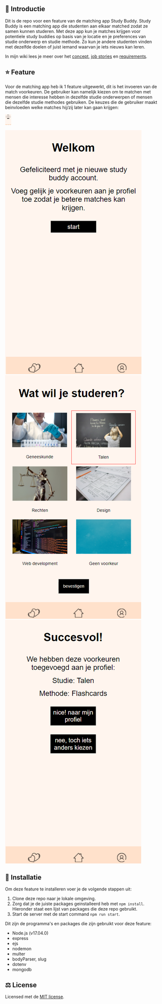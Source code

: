 ## :wave: Introductie
Dit is de repo voor een feature van de matching app Study Buddy. Study Buddy is een matching app die studenten aan elkaar matched zodat ze samen kunnen studeren. Met deze app kun je matches krijgen voor potentiele study buddies op basis van je locatie en je preferences van studie onderwerp en studie methode. Zo kun je andere studenten vinden met dezelfde doelen of juist iemand waarvan je iets nieuws kan leren.

In mijn wiki lees je meer over het <a href="https://github.com/rarooij98/matching-application/wiki/Concept">concept</a>, 
<a href="https://github.com/rarooij98/matching-application/wiki/Job-Stories">job stories</a> en
<a href="https://github.com/rarooij98/matching-application/wiki/Requirements">requirements</a>.

## :star: Feature
Voor de matching app heb ik 1 feature uitgewerkt, dit is het invoeren van de match voorkeuren. De gebruiker kan namelijk kiezen om te matchen met mensen die interesse hebben in dezelfde studie onderwerpen of mensen die dezelfde studie methodes gebruiken. De keuzes die de gebruiker maakt beinvloeden welke matches hij/zij later kan gaan krijgen:

<img src="https://github.com/rarooij98/matching-application/blob/main/static/images/ss0.PNG" width="20">

<kbd>![start scherm](https://github.com/rarooij98/matching-application/blob/main/static/images/ss0.PNG)</kbd>
<kbd>![keuze scherm](https://github.com/rarooij98/matching-application/blob/main/static/images/ss1.PNG)</kbd>
<kbd>![succes scherm](https://github.com/rarooij98/matching-application/blob/main/static/images/ss2.PNG)</kbd>

## :rocket: Installatie
Om deze feature te installeren voer je de volgende stappen uit:
1. Clone deze repo naar je lokale omgeving.
2. Zorg dat je de juiste packages geinstalleerd heb met `npm install`. Hieronder staat een lijst van packages die deze repo gebruikt.
3. Start de server met de start command `npm run start`.

Dit zijn de programma's en packages die zijn gebruikt voor deze feature:
- Node.js (v17.04.0)
- express
- ejs
- nodemon
- multer
- bodyParser, slug
- dotenv
- mongodb

## :balance_scale: License
Licensed met de <a href="https://github.com/rarooij98/matching-application/blob/main/LICENSE">MIT license</a>. 
